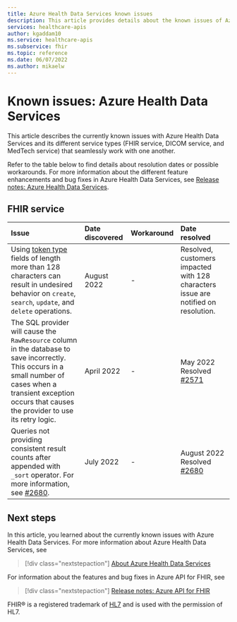 ```yaml
---
title: Azure Health Data Services known issues
description: This article provides details about the known issues of Azure Health Data Services.
services: healthcare-apis
author: kgaddam10
ms.service: healthcare-apis
ms.subservice: fhir
ms.topic: reference
ms.date: 06/07/2022
ms.author: mikaelw
---
```


# Known issues: Azure Health Data Services

This article describes the currently known issues with Azure Health Data Services and its different service types (FHIR service, DICOM service, and MedTech service) that seamlessly work with one another.

Refer to the table below to find details about resolution dates or possible workarounds. For more information about the different feature enhancements and bug fixes in Azure Health Data Services, see [Release notes: Azure Health Data Services](release-notes.md).

## FHIR service

|Issue | Date discovered | Workaround | Date resolved |
| :------------------------------------- | :------------ | :------------- | :------------- |
|Using [token type](https://www.hl7.org/fhir/search.html#token) fields of length more than 128 characters can result in undesired behavior on `create`, `search`, `update`, and `delete` operations.  | August 2022  |-  | Resolved, customers impacted with 128 characters issue are notified on resolution. |
|The SQL provider will cause the `RawResource` column in the database to save incorrectly. This occurs in a small number of cases when a transient exception occurs that causes the provider to use its retry logic. |April 2022 |-|May 2022 Resolved [#2571](https://github.com/microsoft/fhir-server/pull/2571) |
| Queries not providing consistent result counts after appended with `_sort` operator. For more information, see [#2680](https://github.com/microsoft/fhir-server/pull/2680). | July 2022 | -|August 2022 Resolved [#2680](https://github.com/microsoft/fhir-server/pull/2680) |

## Next steps

In this article, you learned about the currently known issues with Azure Health Data Services. For more information about Azure Health Data Services, see

>[!div class="nextstepaction"]
>[About Azure Health Data Services](healthcare-apis-overview.md)

For information about the features and bug fixes in Azure API for FHIR, see

>[!div class="nextstepaction"]
>[Release notes: Azure API for FHIR](./azure-api-for-fhir/release-notes.md)

FHIR&#174; is a registered trademark of [HL7](https://hl7.org/fhir/) and is used with the permission of HL7. 
